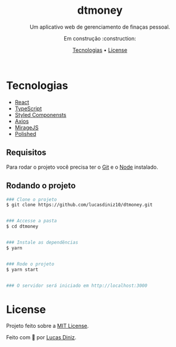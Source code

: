 <h1 align="center">dtmoney</h1>

<p align="center">
Um aplicativo web de gerenciamento de finaças pessoal.</p>

<p align="center">Em construção :construction:</p>

<p align="center">
  <a href="#tecnologias">Tecnologias</a> • 
  <a href="#license">License</a>
</p>
<br>

<!-- <p align="center">
  <kbd>
    <img width="720" style="border-radius: 5px; margin: 3px auto" src="" alt="dashboard">
  </kbd>
  &nbsp;&nbsp;&nbsp;&nbsp;
  
  <kbd>
    <img width="720" style="border-radius: 5px; margin: 3px auto" src="" alt="modal">
  </kbd>
  &nbsp;&nbsp;&nbsp;&nbsp;
</p> -->

# Tecnologias

- [React](https://pt-br.reactjs.org/)
- [TypeScript](https://www.typescriptlang.org/)
- [Styled Componensts](https://styled-components.com/)
- [Axios](https://github.com/axios/axios)
- [MirageJS](https://miragejs.com/)
- [Polished](https://polished.js.org/)

## Requisitos

Para rodar o projeto você precisa ter o [Git](https://git-scm.com) e o [Node](https://nodejs.org/pt-br/) instalado.

## Rodando o projeto

```bash
### Clone o projeto
$ git clone https://github.com/lucasdiniz10/dtmoney.git


### Accesse a pasta
$ cd dtmoney


### Instale as dependências
$ yarn


### Rode o projeto
$ yarn start


### O servidor será iniciado em http://localhost:3000
```

# License

Projeto feito sobre a [MIT License](license).

[licence]: https://github.com/lucasdiniz10/dtmoney/blob/main/LICENSE


Feito com 💙 por <a href="https://github.com/lucasdiniz10" target="_blank">Lucas Diniz</a>.